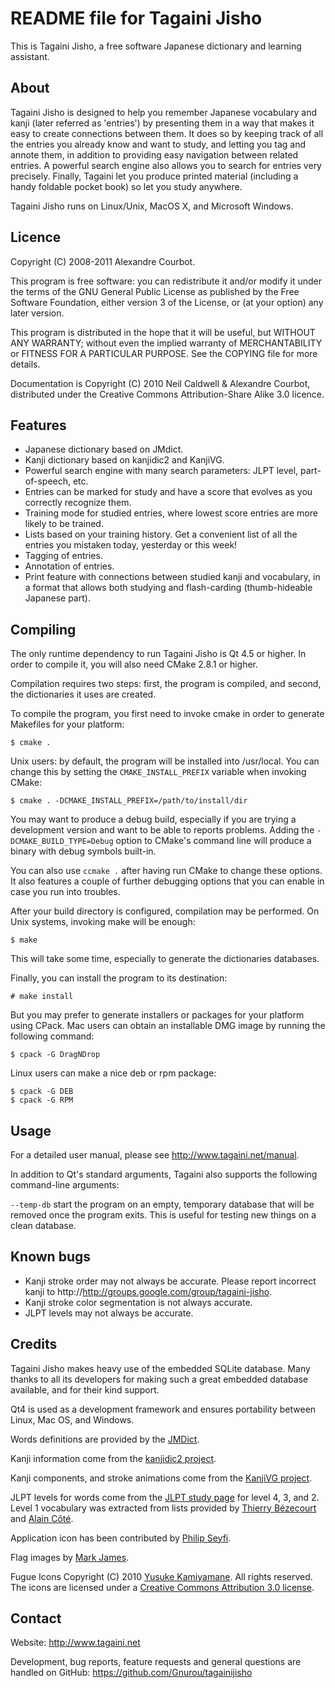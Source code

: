 README file for Tagaini Jisho
=============================

This is Tagaini Jisho, a free software Japanese dictionary and learning
assistant.

About
-----

Tagaini Jisho is designed to help you remember Japanese vocabulary and kanji
(later referred as 'entries') by presenting them in a way that makes it easy to
create connections between them. It does so by keeping track of all the entries
you already know and want to study, and letting you tag and annote them, in
addition to providing easy navigation between related entries. A powerful
search engine also allows you to search for entries very precisely. Finally,
Tagaini let you produce printed material (including a handy foldable pocket
book) so let you study anywhere.

Tagaini Jisho runs on Linux/Unix, MacOS X, and Microsoft Windows.

Licence
-------

Copyright (C) 2008-2011 Alexandre Courbot.

This program is free software: you can redistribute it and/or modify it under
the terms of the GNU General Public License as published by the Free Software
Foundation, either version 3 of the License, or (at your option) any later
version. 

This program is distributed in the hope that it will be useful, but WITHOUT ANY
WARRANTY; without even the implied warranty of MERCHANTABILITY or FITNESS FOR A
PARTICULAR PURPOSE.  See the COPYING file for more details. 

Documentation is Copyright (C) 2010 Neil Caldwell & Alexandre Courbot,
distributed under the Creative Commons Attribution-Share Alike 3.0 licence.

Features
--------

- Japanese dictionary based on JMdict.
- Kanji dictionary based on kanjidic2 and KanjiVG.
- Powerful search engine with many search parameters: JLPT level,
  part-of-speech, etc.
- Entries can be marked for study and have a score that evolves as you
  correctly recognize them.
- Training mode for studied entries, where lowest score entries are more likely
  to be trained.
- Lists based on your training history. Get a convenient list of all the
  entries you mistaken today, yesterday or this week! 
- Tagging of entries.
- Annotation of entries.
- Print feature with connections between studied kanji and vocabulary, in a
  format that allows both studying and flash-carding (thumb-hideable Japanese
  part).

Compiling
---------

The only runtime dependency to run Tagaini Jisho is Qt 4.5 or higher. In order
to compile it, you will also need CMake 2.8.1 or higher.

Compilation requires two steps: first, the program is compiled, and second, the
dictionaries it uses are created.

To compile the program, you first need to invoke cmake in order to generate
Makefiles for your platform:

    $ cmake .

Unix users: by default, the program will be installed into /usr/local. You can
change this by setting the `CMAKE_INSTALL_PREFIX` variable when invoking CMake:

    $ cmake . -DCMAKE_INSTALL_PREFIX=/path/to/install/dir

You may want to produce a debug build, especially if you are trying a
development version and want to be able to reports problems. Adding the
`-DCMAKE_BUILD_TYPE=Debug` option to CMake's command line will produce a binary
with debug symbols built-in.

You can also use `ccmake .` after having run CMake to change these options.  It
also features a couple of further debugging options that you can enable in case
you run into troubles.

After your build directory is configured, compilation may be performed. On Unix
systems, invoking make will be enough:

    $ make

This will take some time, especially to generate the dictionaries databases.

Finally, you can install the program to its destination:

    # make install

But you may prefer to generate installers or packages for your platform using
CPack. Mac users can obtain an installable DMG image by running the following
command:

    $ cpack -G DragNDrop

Linux users can make a nice deb or rpm package:

    $ cpack -G DEB
    $ cpack -G RPM

Usage
-----

For a detailed user manual, please see http://www.tagaini.net/manual.

In addition to Qt's standard arguments, Tagaini also supports the following
command-line arguments:

`--temp-db` start the program on an empty, temporary database that will be
removed once the program exits. This is useful for testing new things on a
clean database.

Known bugs
----------
- Kanji stroke order may not always be accurate. Please report incorrect kanji
  to http://http://groups.google.com/group/tagaini-jisho.
- Kanji stroke color segmentation is not always accurate.
- JLPT levels may not always be accurate.

Credits
-------

Tagaini Jisho makes heavy use of the embedded SQLite database. Many thanks to
all its developers for making such a great embedded database available, and for
their kind support.

Qt4 is used as a development framework and ensures portability between Linux,
Mac OS, and Windows.

Words definitions are provided by the
[JMDict](http://www.csse.monash.edu.au/~jwb/jmdict.html). 

Kanji information come from the [kanjidic2
project](http://www.csse.monash.edu.au/~jwb/kanjidic.html).

Kanji components, and stroke animations come from the [KanjiVG
project](http://kanjivg.tagaini.net).

JLPT levels for words come from the [JLPT study
page](http://www.jlptstudy.com/) for level 4, 3, and 2. Level 1 vocabulary was
extracted from lists provided by [Thierry
Bézecourt](http://www.thbz.org/kanjimots/jlpt.php3) and [Alain
Côté](http://jetsdencredujapon.blogspot.com).

Application icon has been contributed by [Philip Seyfi](http://divita.eu/).

Flag images by [Mark James](http://www.famfamfam.com/lab/icons/flags/).

Fugue Icons Copyright (C) 2010 [Yusuke
Kamiyamane](http://p.yusukekamiyamane.com/). All rights reserved.  The icons
are licensed under a [Creative Commons Attribution 3.0
license](http://creativecommons.org/licenses/by/3.0/).

Contact
-------

Website: http://www.tagaini.net

Development, bug reports, feature requests and general questions are handled on
GitHub: https://github.com/Gnurou/tagainijisho
